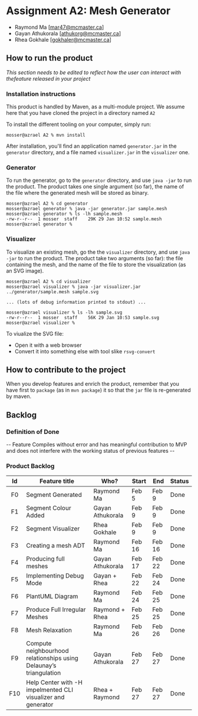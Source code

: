 # Assignment A2: Mesh Generator

  - Raymond Ma [mar47@mcmaster.ca]
  - Gayan Athukorala [athukorg@mcmaster.ca]
  - Rhea Gokhale [gokhaler@mcmaster.ca]

## How to run the product

_This section needs to be edited to reflect how the user can interact with thefeature released in your project_

### Installation instructions

This product is handled by Maven, as a multi-module project. We assume here that you have cloned the project in a directory named `A2`

To install the different tooling on your computer, simply run:

```
mosser@azrael A2 % mvn install
```

After installation, you'll find an application named `generator.jar` in the `generator` directory, and a file named `visualizer.jar` in the `visualizer` one. 

### Generator

To run the generator, go to the `generator` directory, and use `java -jar` to run the product. The product takes one single argument (so far), the name of the file where the generated mesh will be stored as binary.

```
mosser@azrael A2 % cd generator 
mosser@azrael generator % java -jar generator.jar sample.mesh
mosser@azrael generator % ls -lh sample.mesh
-rw-r--r--  1 mosser  staff    29K 29 Jan 10:52 sample.mesh
mosser@azrael generator % 
```

### Visualizer

To visualize an existing mesh, go the the `visualizer` directory, and use `java -jar` to run the product. The product take two arguments (so far): the file containing the mesh, and the name of the file to store the visualization (as an SVG image).

```
mosser@azrael A2 % cd visualizer 
mosser@azrael visualizer % java -jar visualizer.jar ../generator/sample.mesh sample.svg

... (lots of debug information printed to stdout) ...

mosser@azrael visualizer % ls -lh sample.svg
-rw-r--r--  1 mosser  staff    56K 29 Jan 10:53 sample.svg
mosser@azrael visualizer %
```
To viualize the SVG file:

  - Open it with a web browser
  - Convert it into something else with tool slike `rsvg-convert`

## How to contribute to the project

When you develop features and enrich the product, remember that you have first to `package` (as in `mvn package`) it so that the `jar` file is re-generated by maven.

## Backlog

### Definition of Done

-- Feature Compiles without error and has meaningful contribution to MVP and does not interfere with the working status of previous features --

### Product Backlog


| Id  | Feature title                                                      | Who?             | Start  | End    | Status |
|:---:|--------------------------------------------------------------------|------------------|--------|--------|--------|
| F0  | Segment Generated                                                  | Raymond Ma       | Feb 5  | Feb 9  | Done   |
| F1  | Segment Colour Added                                               | Gayan Athukorala | Feb 9  | Feb 9  | Done   |
| F2  | Segment Visualizer                                                 | Rhea Gokhale     | Feb 9  | Feb 9  | Done   |
| F3  | Creating a mesh ADT                                                | Raymond Ma       | Feb 16 | Feb 16 | Done   |
| F4  | Producing full meshes                                              | Gayan Athukorala | Feb 17 | Feb 22 | Done   |
| F5  | Implementing Debug Mode                                            | Gayan + Rhea     | Feb 22 | Feb 24 | Done   |
| F6  | PlantUML Diagram                                                   | Raymond Ma       | Feb 24 | Feb 25 | Done   |
| F7  | Produce Full Irregular Meshes                                      | Raymond + Rhea   | Feb 25 | Feb 25 | Done   |
| F8  | Mesh Relaxation                                                    | Raymond Ma       | Feb 26 | Feb 26 | Done   |
| F9  | Compute neighbourhood relationships using Delaunay’s triangulation | Gayan Athukorala | Feb 27 | Feb 27 | Done   |
| F10 | Help Center with -H impelmented CLI visualizer and generator       | Rhea + Raymond   | Feb 27 | Feb 27 | Done   |







